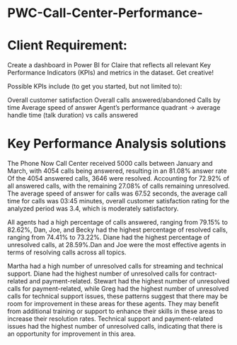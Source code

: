 # PWC-Call-Center-Performance-
# Client Requirement:
Create a dashboard in Power BI for Claire that reflects all relevant Key Performance Indicators (KPIs) and metrics in the dataset. Get creative! 

Possible KPIs include (to get you started, but not limited to):

Overall customer satisfaction
Overall calls answered/abandoned
Calls by time
Average speed of answer
Agent’s performance quadrant -> average handle time (talk duration) vs calls answered
# Key Performance Analysis solutions
The Phone Now Call Center received 5000 calls between January and March, with 4054 calls being answered, resulting in an 81.08% answer rate Of the 4054 answered calls, 3646 were resolved.
Accounting for 72.92% of all answered calls, with the remaining 27.08% of calls remaining unresolved. 
The average speed of answer for calls was 67.52 seconds, the average call time for calls was 03:45 minutes, overall customer satisfaction rating for the analyzed period was 3.4, which is moderately satisfactory.

All agents had a high percentage of calls answered, ranging from 79.15% to 82.62%, Dan, Joe, and Becky had the highest percentage of resolved calls, ranging from 74.41% to 73.22%.
Diane had the highest percentage of unresolved calls, at 28.59%.Dan and Joe were the most effective agents in terms of resolving calls across all topics.

Martha had a high number of unresolved calls for streaming and technical support. Diane had the highest number of unresolved calls for contract-related and payment-related. 
Stewart had the highest number of unresolved calls for payment-related, while Greg had the highest number of unresolved calls for technical support issues, 
these patterns suggest that there may be room for improvement in these areas for these agents. 
They may benefit from additional training or support to enhance their skills in these areas to increase their resolution rates.
Technical support and payment-related issues had the highest number of unresolved calls, indicating that there is an opportunity for improvement in this area.

